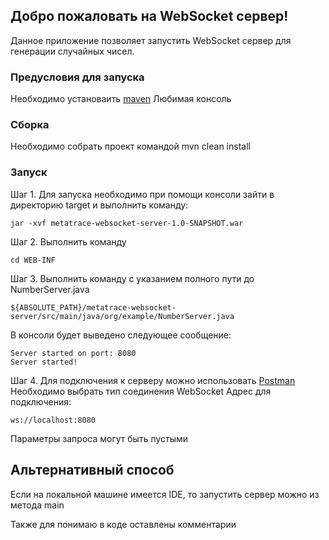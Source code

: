 ## Добро пожаловать на WebSocket сервер!

Данное приложение позволяет запустить WebSocket сервер для генерации случайных чисел.

### Предусловия для запуска
Необходимо установаить [maven](https://maven.apache.org/install.html)
Любимая консоль

### Сборка 
Необходимо собрать проект командой mvn clean install

### Запуск
Шаг 1. Для запуска необходимо при помощи консоли зайти в директорию target и выполнить команду:
```
jar -xvf metatrace-websocket-server-1.0-SNAPSHOT.war
```
Шаг 2. Выполнить команду
```
cd WEB-INF
```
Шаг 3. Выполнить команду с указанием полного пути до NumberServer.java
```
${ABSOLUTE_PATH}/metatrace-websocket-server/src/main/java/org/example/NumberServer.java
```
В консоли будет выведено следующее сообщение:
```
Server started on port: 8080
Server started!
```
Шаг 4. Для подключения к серверу можно использовать [Postman](https://www.postman.com/downloads/)
Необходимо выбрать тип соединения WebSocket
Адрес для подключения:
```
ws://localhost:8080
```
Параметры запроса могут быть пустыми

## Альтернативный способ
Если на локальной машине имеется IDE, то запустить сервер можно из метода main

Также для понимаю в коде оставлены комментарии